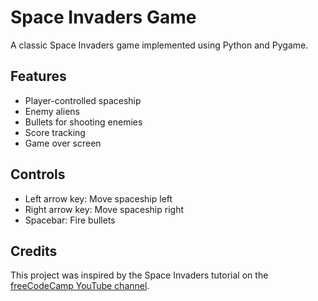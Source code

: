 # Space Invaders Game

A classic Space Invaders game implemented using Python and Pygame.

## Features
- Player-controlled spaceship
- Enemy aliens
- Bullets for shooting enemies
- Score tracking
- Game over screen

## Controls
- Left arrow key: Move spaceship left
- Right arrow key: Move spaceship right
- Spacebar: Fire bullets


## Credits
This project was inspired by the Space Invaders tutorial on the [freeCodeCamp YouTube channel]([https://www.youtube.com/channel/UC8butISFwT-Wl7EV0hUK0BQ](https://youtu.be/FfWpgLFMI7w?si=PE4hFgPW4wnOg7JM)).
